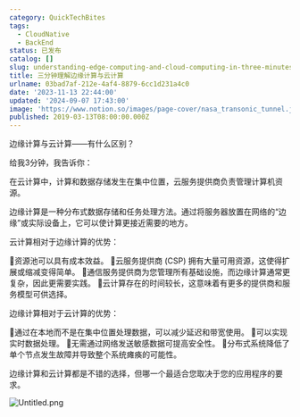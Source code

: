 ```yaml
---
category: QuickTechBites
tags:
  - CloudNative
  - BackEnd
status: 已发布
catalog: []
slug: understanding-edge-computing-and-cloud-computing-in-three-minutes
title: 三分钟理解边缘计算与云计算
urlname: 03bad7af-212e-4af4-8879-6cc1d231a4c0
date: '2023-11-13 22:44:00'
updated: '2024-09-07 17:43:00'
image: 'https://www.notion.so/images/page-cover/nasa_transonic_tunnel.jpg'
published: 2019-03-13T08:00:00.000Z
---
```


边缘计算与云计算——有什么区别？


给我3分钟，我告诉你：


在云计算中，计算和数据存储发生在集中位置，云服务提供商负责管理计算机资源。


边缘计算是一种分布式数据存储和任务处理方法。通过将服务器放置在网络的“边缘”或实际设备上，它可以使计算更接近需要的地方。


云计算相对于边缘计算的优势：


🔹资源池可以具有成本效益。
🔹云服务提供商 (CSP) 拥有大量可用资源，这使得扩展或缩减变得简单。
🔹通信服务提供商为您管理所有基础设施，而边缘计算通常更复杂，因此更需要实践。
🔹云计算存在的时间较长，这意味着有更多的提供商和服务模型可供选择。


边缘计算相对于云计算的优势：


🔸通过在本地而不是在集中位置处理数据，可以减少延迟和带宽使用。
🔸可以实现实时数据处理。
🔸无需通过网络发送敏感数据可提高安全性。
🔸分布式系统降低了单个节点发生故障并导致整个系统瘫痪的可能性。


边缘计算和云计算都是不错的选择，但哪一个最适合您取决于您的应用程序的要求。


![Untitled.png](https://prod-files-secure.s3.us-west-2.amazonaws.com/5d24fe63-e567-4804-86f9-9fdc62e13082/13581d9b-f241-4af1-9995-cb87504adaf1/Untitled.png?X-Amz-Algorithm=AWS4-HMAC-SHA256&X-Amz-Content-Sha256=UNSIGNED-PAYLOAD&X-Amz-Credential=ASIAZI2LB46674I7FAGX%2F20250302%2Fus-west-2%2Fs3%2Faws4_request&X-Amz-Date=20250302T213304Z&X-Amz-Expires=3600&X-Amz-Security-Token=IQoJb3JpZ2luX2VjEIn%2F%2F%2F%2F%2F%2F%2F%2F%2F%2FwEaCXVzLXdlc3QtMiJGMEQCIEegYYxa3v%2BoANwlwY%2B7bX7rzJtyep7FZHrQ7%2BxCvTnZAiBKWsAio%2FOFgqY%2Bb0L1tJDRS4JYUtkAy28iwuIZrj5GjiqIBAjC%2F%2F%2F%2F%2F%2F%2F%2F%2F%2F8BEAAaDDYzNzQyMzE4MzgwNSIMKkABEWhhcHbl9Bm%2FKtwDlTsQG3b3dUyeGDO3aC%2FuuDkvmhVSHK2T9s8d9gMv5wVHXAaz17BiFDwxwDwC%2F%2BA0ETAlv8KlAc7vDHeL6BNUwG%2FJrxIU71AfkKmIS%2FWZkfqs8XXQantOSHo96KyyPmKxFyiERZAVxDLmMkbLlMqxOfevYTJaU2Zyi9gKugU5ZaMdU6mVoiTtqpQAVHMgq9PDD16Vj5u5x4er%2BOuIIKfQM0YZVr4kuPyccuFtsE7YhutPa%2BemWC4DZ0CFvX%2F3rTNmqbSMy4snTZFNDwlZe2uQdXcwOnFi0t80Ito4H9DgGfG%2BA2vkYhKO2fH7xfWPmsOXh155WWbVikoT8bE9SUiVndmDGhz9%2F%2Fykujuu68g9XLC%2BdqPu52P%2BRnrlR%2BZ72%2F0mbVgalSwoRp5I7bT5CuHzvQ0RGSTjxWBNSxeK1b20KZ860LX63ebuqmSZ9XSjE43g6CF9XR4IRVsE6qiLS8ItRoTYY2v94WyARXCyiqTwHuoOgf7LFPCqHc%2FfrfDcvohqGpf56JtwwAInSZ1VovXboQRbWHjolQuJc4JRsxzLerd636OYMGQrYf%2FZ5U0cwxjcjrh276w%2BL6UwfcbaLE8QdCwGZSVsDNgarFW71NJHx2slQ3PpFhnjmF5KE3cw75eSvgY6pgEOkGooMerRBqpyJ4Hnp3AfnSMt8SFHMfAgVxhT1JdegSzahILnbCeYCLvAGtrFpc5lOXIfoJa%2B7hBVEbXkbkX9lEM9fk%2FDwyvRNV1jkGEjchw4B3LE0b%2FpQqYyPfEEDJnILl%2BYoRL98K0D7M7moAoMQ5kkKThfnnpnAFI1GG6mUlzG7SDbMBeGHNaENwyYGMO4gZ7fGUqx2uH0VQ2IyMgRmqthABiP&X-Amz-Signature=e0dc1c26db398c82cf9a8aea40d85b0f42d5f2c6df4cceb44a4f1c331184f387&X-Amz-SignedHeaders=host&x-id=GetObject)

